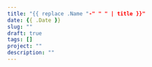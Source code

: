 ```yaml
---
title: "{{ replace .Name "-" " " | title }}"
date: {{ .Date }}
slug: ""
draft: true
tags: []
project: ""
description: ""
---
```




